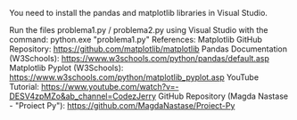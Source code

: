 You need to install the pandas and matplotlib libraries in Visual Studio.

Run the files problema1.py / problema2.py using Visual Studio with the command:
python.exe "problema1.py"
References:
Matplotlib GitHub Repository: https://github.com/matplotlib/matplotlib
Pandas Documentation (W3Schools): https://www.w3schools.com/python/pandas/default.asp
Matplotlib Pyplot (W3Schools): https://www.w3schools.com/python/matplotlib_pyplot.asp
YouTube Tutorial: https://www.youtube.com/watch?v=-DESV4zpMZo&ab_channel=CodezJerry
GitHub Repository (Magda Nastase - "Proiect Py"): https://github.com/MagdaNastase/Proiect-Py
